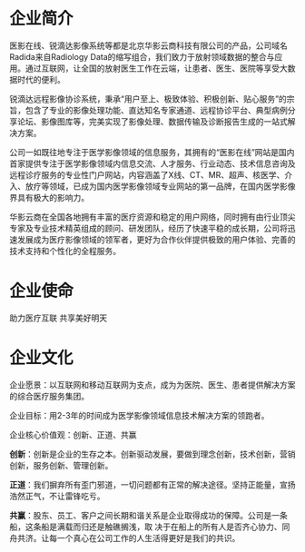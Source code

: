 # 企业简介
医影在线、锐滴达影像系统等都是北京华影云商科技有限公司的产品，公司域名Radida来自Radiology Data的缩写组合，我们致力于放射领域数据的整合与应用。通过互联网，让全国的放射医生工作在云端，让患者、医生、医院等享受大数据时代的便利。

锐滴达远程影像协诊系统，秉承“用户至上、极致体验、积极创新、贴心服务”的宗旨，包含了专业的影像处理功能、直达知名专家通道、远程协诊平台、典型病例分享论坛、影像图库等，完美实现了影像处理、数据传输及诊断报告生成的一站式解决方案。

公司一如既往地专注于医学影像领域的信息服务，其拥有的“医影在线”网站是国内首家提供专注于医学影像领域内信息交流、人才服务、行业动态、技术信息咨询及远程诊疗服务的专业性门户网站，内容涵盖了X线、CT、MR、超声、核医学、介入、放疗等领域，已成为国内医学影像领域专业网站的第一品牌，在国内医学影像界具有极大的影响力。

华影云商在全国各地拥有丰富的医疗资源和稳定的用户网络，同时拥有由行业顶尖专家及专业技术精英组成的顾问、研发团队，经历了快速平稳的成长期，公司将迅速发展成为医疗影像领域的领军者，更好为合作伙伴提供极致的用户体验、完善的技术支持和个性化的全程服务。

# 企业使命
助力医疗互联 共享美好明天

# 企业文化
企业愿景：以互联网和移动互联网为支点，成为为医院、医生、患者提供解决方案的综合医疗服务集团。

企业目标：用2-3年的时间成为医学影像领域信息技术解决方案的领跑者。

企业核心价值观：创新、正道、共赢

**创新**：创新是企业的生存之本。创新驱动发展，要做到理念创新，技术创新，营销创新，服务创新、管理创新。

**正道**：我们摒弃所有歪门邪道，一切问题都有正常的解决途径。坚持正能量，宣扬浩然正气，不让雷锋吃亏。

**共赢**：股东、员工、客户之间长期和谐关系是企业取得成功的保障。公司是一条船，这条船是满载而归还是触礁搁浅，取 决于在船上的所有人是否齐心协力、同舟共济。让每一个真心在公司工作的人生活得更好是我们的共识。